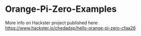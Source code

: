 # Orange-Pi-Zero-Examples

More info on Hackster project published here: https://www.hackster.io/chedadsp/hello-orange-pi-zero-cfaa26
